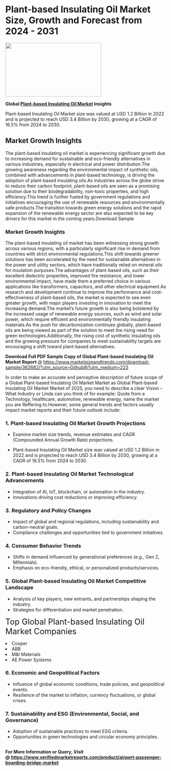 <H1>Plant-based Insulating Oil Market Size, Growth and Forecast from 2024 - 2031</H1><img class="aligncenter size-medium wp-image-584254" src="https://thirdeyenews.in/wp-content/uploads/2024/09/Global-Market-Research-300x168.jpeg" alt="" width="300" height="168" /><p><strong>Global&nbsp;<a href="https://www.marketsizeandtrends.com/download-sample/362682/?utm_source=Github8j?utm_medium=223">Plant-based Insulating Oil Market</a> Insights</strong></p><p>Plant-based Insulating Oil Market size was valued at USD 1.2 Billion in 2022 and is projected to reach USD 3.4 Billion by 2030, growing at a CAGR of 16.5% from 2024 to 2030.</p><p><h2>Market Growth Insights</h2> The plant-based insulating oil market is experiencing significant growth due to increasing demand for sustainable and eco-friendly alternatives in various industries, especially in electrical and power distribution.The growing awareness regarding the environmental impact of synthetic oils, combined with advancements in plant-based technology, is driving the adoption of plant-based insulating oils.As industries across the globe strive to reduce their carbon footprint, plant-based oils are seen as a promising solution due to their biodegradability, non-toxic properties, and high efficiency.This trend is further fueled by government regulations and initiatives encouraging the use of renewable resources and environmentally safe products.The transition towards green energy solutions and the rapid expansion of the renewable energy sector are also expected to be key drivers for this market in the coming years.Download Sample <h3>Market Growth Insights</h3> The plant-based insulating oil market has been witnessing strong growth across various regions, with a particularly significant rise in demand from countries with strict environmental regulations.This shift towards greener solutions has been accelerated by the need for sustainable alternatives in the power and utility sectors, which have traditionally relied on mineral oils for insulation purposes.The advantages of plant-based oils, such as their excellent dielectric properties, improved fire resistance, and lower environmental impact, have made them a preferred choice in various applications like transformers, capacitors, and other electrical equipment.As research and development continue to improve the performance and cost-effectiveness of plant-based oils, the market is expected to see even greater growth, with major players investing in innovation to meet the increasing demand.The market’s future growth is also being bolstered by the increased usage of renewable energy sources, such as wind and solar power, which require efficient and environmentally friendly insulating materials.As the push for decarbonization continues globally, plant-based oils are being viewed as part of the solution to meet the rising need for green technologies.Additionally, the rising cost of synthetic insulating oils and the growing pressure for companies to meet sustainability targets are encouraging a shift toward plant-based alternatives.</p><p><span class=""><strong>Download Full PDF Sample Copy of Global Plant-based Insulating Oil Market Report</strong> @ <a href="https://www.marketsizeandtrends.com/download-sample/362682/?utm_source=Github8j?utm_medium=223" target="_blank">https://www.marketsizeandtrends.com/download-sample/362682/?utm_source=Github8j?utm_medium=223</a></span></p><p>In order to make an accurate and perceptive description of future scope of a Global&nbsp;Plant-based Insulating Oil Market Market as Global&nbsp;Plant-based Insulating Oil Market Market of 2025, you need to describe a clear Vision &ndash; What Industry or Linda can you think of for example: Quote from a Technology, healthcare, automotive, renewable energy, name the market you are Reffering to.However, some general trends and factors usually impact market reports and their future outlook include:</p><h3>1.&nbsp;<strong>Plant-based Insulating Oil Market Growth Projections</strong></h3><ul><li>Examine market size trends, revenue estimates and CAGR (Compounded Annual Growth Rate) projections.</li><li><p>Plant-based Insulating Oil Market size was valued at USD 1.2 Billion in 2022 and is projected to reach USD 3.4 Billion by 2030, growing at a CAGR of 16.5% from 2024 to 2030.</p></li></ul><h3>2.&nbsp;<strong>Plant-based Insulating Oil Market Technological Advancements</strong></h3><ul><li>Integration of AI, IoT, blockchain, or automation in the industry.</li><li>Innovations driving cost reductions or improving efficiency.</li></ul><h3>3.&nbsp;<strong>Regulatory and Policy Changes</strong></h3><ul><li>Impact of global and regional regulations, including sustainability and carbon-neutral goals.</li><li>Compliance challenges and opportunities tied to government initiatives.</li></ul><h3>4.&nbsp;<strong>Consumer Behavior Trends</strong></h3><ul><li>Shifts in demand influenced by generational preferences (e.g., Gen Z, Millennials).</li><li>Emphasis on eco-friendly, ethical, or personalized products/services.</li></ul><h3>5.&nbsp;<strong>Global Plant-based Insulating Oil Market Competitive Landscape</strong></h3><ul><li>Analysis of key players, new entrants, and partnerships shaping the industry.</li><li>Strategies for differentiation and market penetration.</li></ul><p data-pm-slice="1 1 []"><span style="color: inherit; font-family: inherit; font-size: 25px;">Top Global Plant-based Insulating Oil Market Companies</span></p><div class="" data-test-id=""><p><li>Cooper</li><li> ABB</li><li> M&I Materials</li><li> AE Power Systems</li></p></div><h3>6.&nbsp;<strong>Economic and Geopolitical Factors</strong></h3><ul><li>Influence of global economic conditions, trade policies, and geopolitical events.</li><li>Resilience of the market to inflation, currency fluctuations, or global crises.</li></ul><h3>7.&nbsp;<strong>Sustainability and ESG (Environmental, Social, and Governance)</strong></h3><ul><li>Adoption of sustainable practices to meet ESG criteria.</li><li>Opportunities in green technologies and circular economy principles.</li></ul><h2><strong style="font-size: 14px;">For More Information or Query, Visit @&nbsp;</strong><a style="background-color: #ffffff; font-size: 14px;" href="https://www.marketsizeandtrends.com/report/plant-based-insulating-oil-market/" target="_blank">https://www.verifiedmarketreports.com/product/airport-passenger-boarding-bridge-market</a></h2>